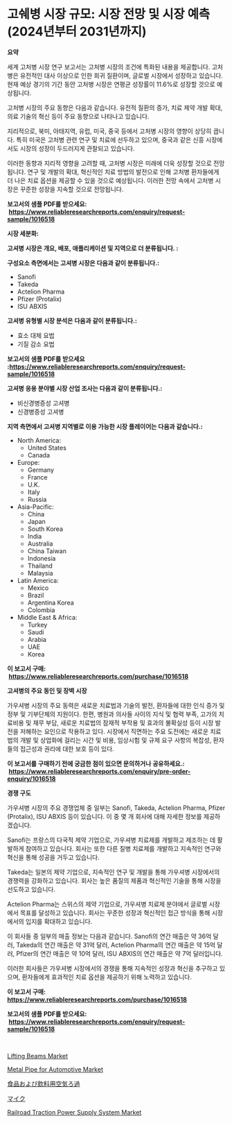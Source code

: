 <p><h1>고쉐병 시장 규모: 시장 전망 및 시장 예측 (2024년부터 2031년까지)</h1></p><p><strong>요약</strong></p>
<p><p>세계 고처병 시장 연구 보고서는 고처병 시장의 조건에 특화된 내용을 제공합니다. 고처병은 유전적인 대사 이상으로 인한 희귀 질환이며, 글로벌 시장에서 성장하고 있습니다. 현재 예상 경기의 기간 동안 고처병 시장은 연평균 성장률이 11.6%로 성장할 것으로 예상됩니다.</p><p>고처병 시장의 주요 동향은 다음과 같습니다. 유전적 질환의 증가, 치료 제약 개발 확대, 의료 기술의 혁신 등이 주요 동향으로 나타나고 있습니다.</p><p>지리적으로, 북미, 아태지역, 유럽, 미국, 중국 등에서 고처병 시장의 영향이 상당히 큽니다. 특히 미국은 고처병 관련 연구 및 치료에 선두하고 있으며, 중국과 같은 신흥 시장에서도 시장의 성장이 두드러지게 관찰되고 있습니다.</p><p>이러한 동향과 지리적 영향을 고려할 때, 고처병 시장은 미래에 더욱 성장할 것으로 전망됩니다. 연구 및 개발의 확대, 혁신적인 치료 방법의 발전으로 인해 고처병 환자들에게 더 나은 치료 옵션을 제공할 수 있을 것으로 예상됩니다. 이러한 전망 속에서 고처병 시장은 꾸준한 성장을 지속할 것으로 전망됩니다.</p></p>
<p><strong>보고서의 샘플 PDF를 받으세요: &nbsp;<a href="https://www.reliableresearchreports.com/enquiry/request-sample/1016518">https://www.reliableresearchreports.com/enquiry/request-sample/1016518</a></strong></p>
<p><strong>시장 세분화:</strong></p>
<p><strong> 고셔병 시장은 개요, 배포, 애플리케이션 및 지역으로 더 분류됩니다. :</strong></p>
<p><strong>구성요소 측면에서는 고셔병 시장은 다음과 같이 분류됩니다.:</strong></p>
<p><ul><li>Sanofi</li><li>Takeda</li><li>Actelion Pharma</li><li>Pfizer (Protalix)</li><li>ISU ABXIS</li></ul></p>
<p><strong> 고셔병 유형별 시장 분석은 다음과 같이 분류됩니다.:</strong></p>
<p><ul><li>효소 대체 요법</li><li>기질 감소 요법</li></ul></p>
<p><strong>보고서의 샘플 PDF를 받으세요 :<a href="https://www.reliableresearchreports.com/enquiry/request-sample/1016518">https://www.reliableresearchreports.com/enquiry/request-sample/1016518</a></strong></p>
<p><strong> 고셔병 응용 분야별 시장 산업 조사는 다음과 같이 분류됩니다.:</strong></p>
<p><ul><li>비신경병증성 고셔병</li><li>신경병증성 고셔병</li></ul></p>
<p><strong>지역 측면에서 고셔병 지역별로 이용 가능한 시장 플레이어는 다음과 같습니다.:</strong></p>
<p><ul>
    <li>
        North America:
        <ul>
            <li>United States</li>
            <li>Canada</li>
        </ul>
    </li>
    <li>
        Europe:
        <ul>
            <li>Germany</li>
            <li>France</li>
            <li>U.K.</li>
            <li>Italy</li>
            <li>Russia</li>
        </ul>
    </li>
    <li>
        Asia-Pacific:
        <ul>
            <li>China</li>
            <li>Japan</li>
            <li>South Korea</li>
            <li>India</li>
            <li>Australia</li>
            <li>China Taiwan</li>
            <li>Indonesia</li>
            <li>Thailand</li>
            <li>Malaysia</li>
        </ul>
    </li>
    <li>
        Latin America:
        <ul>
            <li>Mexico</li>
            <li>Brazil</li>
            <li>Argentina Korea</li>
            <li>Colombia</li>
        </ul>
    </li>
    <li>
        Middle East & Africa:
        <ul>
            <li>Turkey</li>
            <li>Saudi</li>
            <li>Arabia</li>
            <li>UAE</li>
            <li>Korea</li>
        </ul>
    </li>
    </ul></p>
<p><strong>이 보고서 구매: &nbsp;<a href="https://www.reliableresearchreports.com/purchase/1016518">https://www.reliableresearchreports.com/purchase/1016518</a></strong></p>
<p><strong>고셔병의 주요 동인 및 장벽 시장</strong></p>
<p><p>가우셔병 시장의 주요 동력은 새로운 치료법과 기술의 발전, 환자들에 대한 인식 증가 및 정부 및 기부단체의 지원이다. 한편, 병원과 의사들 사이의 지식 및 협력 부족, 고가의 치료비용 및 재무 부담, 새로운 치료법의 잠재적 부작용 및 효과의 불확실성 등이 시장 발전을 저해하는 요인으로 작용하고 있다. 시장에서 직면하는 주요 도전에는 새로운 치료법의 개발 및 상업화에 걸리는 시간 및 비용, 임상시험 및 규제 요구 사항의 복잡성, 환자들의 접근성과 권리에 대한 보호 등이 있다.</p></p>
<p><strong>이 보고서를 구매하기 전에 궁금한 점이 있으면 문의하거나 공유하세요.: &nbsp;<a href="https://www.reliableresearchreports.com/enquiry/pre-order-enquiry/1016518">https://www.reliableresearchreports.com/enquiry/pre-order-enquiry/1016518</a></strong></p>
<p><strong>경쟁 구도</strong></p>
<p><p>가우셔병 시장의 주요 경쟁업체 중 일부는 Sanofi, Takeda, Actelion Pharma, Pfizer (Protalix), ISU ABXIS 등이 있습니다. 이 중 몇 개 회사에 대해 자세한 정보를 제공하겠습니다.</p><p>Sanofi는 프랑스의 다국적 제약 기업으로, 가우셔병 치료제를 개발하고 제조하는 데 활발하게 참여하고 있습니다. 회사는 또한 다른 질병 치료제를 개발하고 지속적인 연구와 혁신을 통해 성공을 거두고 있습니다.</p><p>Takeda는 일본의 제약 기업으로, 지속적인 연구 및 개발을 통해 가우셔병 시장에서의 경쟁력을 강화하고 있습니다. 회사는 높은 품질의 제품과 혁신적인 기술을 통해 시장을 선도하고 있습니다.</p><p>Actelion Pharma는 스위스의 제약 기업으로, 가우셔병 치료제 분야에서 글로벌 시장에서 목표를 달성하고 있습니다. 회사는 꾸준한 성장과 혁신적인 접근 방식을 통해 시장에서의 입지를 확대하고 있습니다.</p><p>이 회사들 중 일부의 매출 정보는 다음과 같습니다. Sanofi의 연간 매출은 약 36억 달러, Takeda의 연간 매출은 약 31억 달러, Actelion Pharma의 연간 매출은 약 15억 달러, Pfizer의 연간 매출은 약 10억 달러, ISU ABXIS의 연간 매출은 약 7억 달러입니다.</p><p>이러한 회사들은 가우셔병 시장에서의 경쟁을 통해 지속적인 성장과 혁신을 추구하고 있으며, 환자들에게 효과적인 치료 옵션을 제공하기 위해 노력하고 있습니다.</p></p>
<p><strong>이 보고서 구매: &nbsp; <a href="https://www.reliableresearchreports.com/purchase/1016518">https://www.reliableresearchreports.com/purchase/1016518</a></strong></p>
<p><strong>보고서의 샘플 PDF를 받으세요: &nbsp;<a href="https://www.reliableresearchreports.com/enquiry/request-sample/1016518">https://www.reliableresearchreports.com/enquiry/request-sample/1016518</a></strong><strong></strong></p>
<p>&nbsp;</p>
<p><p><a href="https://view.publitas.com/reportprime-1/lifting-beams-market-a-comprehensive-report-of-its-market-share-growth-trends-2024-2031/">Lifting Beams Market</a></p><p><a href="https://issuu.com/reportprime-2/docs/metal-pipe-for-automotive-market-size-2030.pptx">Metal Pipe for Automotive Market</a></p><p><a href="https://medium.com/@horaceogisich78/%E9%A3%9F%E5%93%81%E3%81%8A%E3%82%88%E3%81%B3%E9%A3%B2%E6%96%99%E7%94%A8%E7%A9%BA%E6%B0%97%E3%82%8D%E9%81%8E%E5%B8%82%E5%A0%B4-%E5%B8%82%E5%A0%B4%E3%81%AEcagr-%E5%B8%82%E5%A0%B4%E3%83%88%E3%83%AC%E3%83%B3%E3%83%89-%E3%81%8A%E3%82%88%E3%81%B3%E6%88%90%E9%95%B7%E6%88%A6%E7%95%A5%E3%81%AB%E9%96%A2%E3%81%99%E3%82%8B%E6%B4%9E%E5%AF%9F-e3b905c5193a">食品および飲料用空気ろ過</a></p><p><a href="https://github.com/nxboeu02965442/Market-Research-Report-List-1/blob/main/868425917171.md">マイク</a></p><p><a href="https://github.com/rahu1506/Market-Research-Report-List-3/blob/main/railroad-traction-power-supply-system-market.md">Railroad Traction Power Supply System Market</a></p></p>